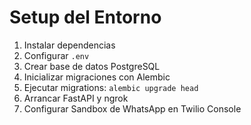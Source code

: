 # Setup del Entorno

1. Instalar dependencias  
2. Configurar `.env`  
3. Crear base de datos PostgreSQL  
4. Inicializar migraciones con Alembic  
5. Ejecutar migrations: `alembic upgrade head`  
6. Arrancar FastAPI y ngrok  
7. Configurar Sandbox de WhatsApp en Twilio Console


